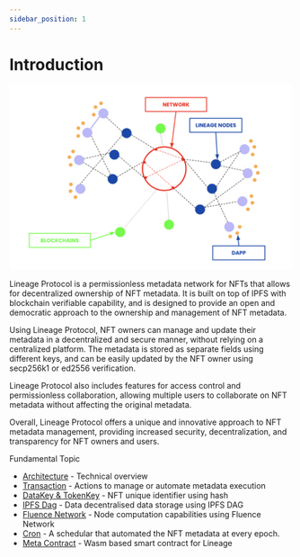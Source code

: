 ```yaml
---
sidebar_position: 1
---
```


# Introduction

![Lineage protocol top-level overview](./img/overview.png)

Lineage Protocol is a permissionless metadata network for NFTs that allows for decentralized ownership of NFT metadata. It is built on top of IPFS with blockchain verifiable capability, and is designed to provide an open and democratic approach to the ownership and management of NFT metadata.

Using Lineage Protocol, NFT owners can manage and update their metadata in a decentralized and secure manner, without relying on a centralized platform. The metadata is stored as separate fields using different keys, and can be easily updated by the NFT owner using secp256k1 or ed2556 verification.

Lineage Protocol also includes features for access control and permissionless collaboration, allowing multiple users to collaborate on NFT metadata without affecting the original metadata.

Overall, Lineage Protocol offers a unique and innovative approach to NFT metadata management, providing increased security, decentralization, and transparency for NFT owners and users.

Fundamental Topic

- [Architecture](/Fundamental/architecture.md) - Technical overview
- [Transaction](/Fundamental/transaction.md) - Actions to manage or automate metadata execution
- [DataKey & TokenKey](/Fundamental/datakey.md) - NFT unique identifier using hash
- [IPFS Dag](/Fundamental/dag.md) - Data decentralised data storage using IPFS DAG
- [Fluence Network](/Fundamental/fluence-network.md) - Node computation capabilities using Fluence Network
- [Cron](/Fundamental/cron.md) - A schedular that automated the NFT metadata at every epoch.
- [Meta Contract](/Fundamental/meta-contract.md) - Wasm based smart contract for Lineage
